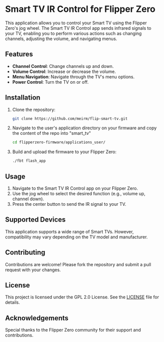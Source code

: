 # Smart TV IR Control for Flipper Zero

This application allows you to control your Smart TV using the Flipper Zero's jog wheel. The Smart TV IR Control app sends infrared signals to your TV, enabling you to perform various actions such as changing channels, adjusting the volume, and navigating menus.

## Features

- **Channel Control**: Change channels up and down.
- **Volume Control**: Increase or decrease the volume.
- **Menu Navigation**: Navigate through the TV's menu options.
- **Power Control**: Turn the TV on or off.

## Installation

1. Clone the repository:
    ```sh
    git clone https://github.com/meirm/flip-smart-tv.git
    ```
2. Navigate to the user's application directory on your firmware and copy the content of the repo into "smart_tv"
    ```sh
    cd flipperzero-firmware/applications_user/
    ```
3. Build and upload the firmware to your Flipper Zero:
    ```sh
    ./fbt flash_app
    ```

## Usage

1. Navigate to the Smart TV IR Control app on your Flipper Zero.
2. Use the jog wheel to select the desired function (e.g., volume up, channel down).
3. Press the center button to send the IR signal to your TV.

## Supported Devices

This application supports a wide range of Smart TVs. However, compatibility may vary depending on the TV model and manufacturer.

## Contributing

Contributions are welcome! Please fork the repository and submit a pull request with your changes.

## License

This project is licensed under the GPL 2.0 License. See the [LICENSE](../LICENSE) file for details.

## Acknowledgements

Special thanks to the Flipper Zero community for their support and contributions.

